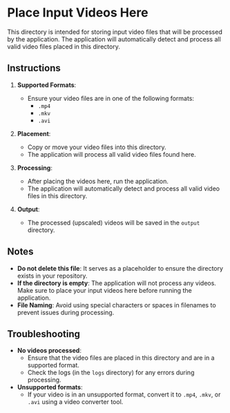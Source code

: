 # Place Input Videos Here

This directory is intended for storing input video files that will be processed by the application. The application will automatically detect and process all valid video files placed in this directory.

## Instructions

1. **Supported Formats**:
   - Ensure your video files are in one of the following formats:
     - `.mp4`
     - `.mkv`
     - `.avi`

2. **Placement**:
   - Copy or move your video files into this directory.
   - The application will process all valid video files found here.

3. **Processing**:
   - After placing the videos here, run the application.
   - The application will automatically detect and process all valid video files in this directory.

4. **Output**:
   - The processed (upscaled) videos will be saved in the `output` directory.

## Notes

- **Do not delete this file**: It serves as a placeholder to ensure the directory exists in your repository.
- **If the directory is empty**: The application will not process any videos. Make sure to place your input videos here before running the application.
- **File Naming**: Avoid using special characters or spaces in filenames to prevent issues during processing.

## Troubleshooting

- **No videos processed**:
  - Ensure that the video files are placed in this directory and are in a supported format.
  - Check the logs (in the `logs` directory) for any errors during processing.
- **Unsupported formats**:
  - If your video is in an unsupported format, convert it to `.mp4`, `.mkv`, or `.avi` using a video converter tool.